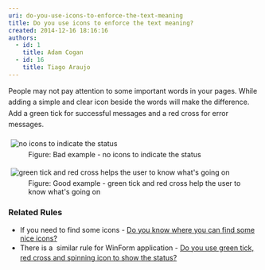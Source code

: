 ```yaml
---
uri: do-you-use-icons-to-enforce-the-text-meaning
title: Do you use icons to enforce the text meaning?
created: 2014-12-16 18:16:16
authors:
  - id: 1
    title: Adam Cogan
  - id: 16
    title: Tiago Araujo
---
```





<span class='intro'> ​<span style="line-height&#58;1.6;">​People may not pay attention to some important words in your pages. While adding a simple and clear icon beside the words will make the difference. Add a green tick for successful messages and a red cross for error messages.</span><br> </span>

<dl class="image"><dt></dt></dl><dl class="badImage"><dt> 
      <img src="/PublishingImages/validation-bad.jpg" alt="no icons to indicate the status" style="margin&#58;5px;" /> 
   </dt><dd>Figure&#58; Bad example - no icons to indicate the status</dd></dl><dl class="goodImage"><dt> 
      <img src="/PublishingImages/validation-good.jpg" alt="green tick and red cross helps the user to know what's going on" style="margin&#58;5px;" /> 
   </dt><dd>Figure&#58; Good example - green tick and red cross help​&#160;the user to know what's going on</dd></dl><h3>Related Rules</h3><ul><li>If you need to find some icons - <a href="/_layouts/15/FIXUPREDIRECT.ASPX?WebId=3dfc0e07-e23a-4cbb-aac2-e778b71166a2&amp;TermSetId=07da3ddf-0924-4cd2-a6d4-a4809ae20160&amp;TermId=fc60e355-3564-4d94-8b82-68503f12352b">Do you know where you can find some nice icons? </a></li><li>There is a &#160;similar rule for WinForm application -&#160;<a href="/_layouts/15/FIXUPREDIRECT.ASPX?WebId=3dfc0e07-e23a-4cbb-aac2-e778b71166a2&amp;TermSetId=07da3ddf-0924-4cd2-a6d4-a4809ae20160&amp;TermId=06bcd7b6-391c-4cfb-a715-b09c05bde154" style="line-height&#58;1.6;">Do you use green tick, red cross and spinning icon to show the status?</a><span style="line-height&#58;1.6;"> </span> 
      <br></li></ul>


